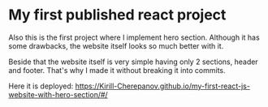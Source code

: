 # My first published react project

Also this is the first project where I implement hero section. Although it has some drawbacks, the website itself looks so much better with it.

Beside that the website itself is very simple having only 2 sections, header and footer. That's why I made it without breaking it into commits.

Here it is deployed: https://Kirill-Cherepanov.github.io/my-first-react-js-website-with-hero-section/#/
